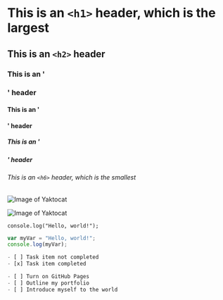 # This is an `<h1>` header, which is the largest

## This is an `<h2>` header

### This is an '<h3>' header

#### This is an '<h4>' header

##### This is an '<h5>' header

###### This is an `<h6>` header, which is the smallest

![Image of Yaktocat](URL_of_image)

![Image of Yaktocat](https://octodex.github.com/images/yaktocat.png)


`console.log("Hello, world!");`

```javascript
var myVar = "Hello, world!";
console.log(myVar);

- [ ] Task item not completed
- [x] Task item completed

- [ ] Turn on GitHub Pages
- [ ] Outline my portfolio
- [ ] Introduce myself to the world

